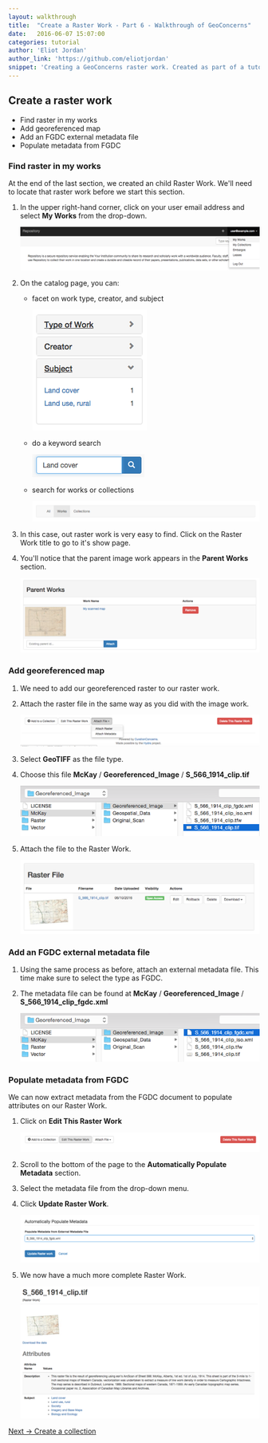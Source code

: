 ```yaml
---
layout: walkthrough
title:  "Create a Raster Work - Part 6 - Walkthrough of GeoConcerns"
date:   2016-06-07 15:07:00
categories: tutorial
author: 'Eliot Jordan'
author_link: 'https://github.com/eliotjordan'
snippet: 'Creating a GeoConcerns raster work. Created as part of a tutorial series given as Walkthrough of GeoConcerns'
---
```


## Create a raster work
  - Find raster in my works
  - Add georeferenced map
  - Add an FGDC external metadata file
  - Populate metadata from FGDC

  
###  Find raster in my works
At the end of the last section, we created an child Raster Work. We'll need to locate that raster work before we start this section.

1. In the upper right-hand corner, click on your user email address and select **My Works** from the drop-down.

   ![my_works](/images/my_works.png)
1. On the catalog page, you can:
   - facet on work type, creator, and subject

     ![search_facet](/images/search_facet.png)
   - do a keyword search

   	 ![search_keyword](/images/search_keyword.png)
   - search for works or collections

     ![search_type](/images/search_type.png)
1. In this case, out raster work is very easy to find. Click on the Raster Work title to go to it's show page.
1. You'll notice that the parent image work appears in the **Parent Works** section.
   
   ![raster_parent_work](/images/raster_parent_work.png)

### Add georeferenced map

1. We need to add our georeferenced raster to our raster work.
1. Attach the raster file in the same way as you did with the image work.

   ![attach_raster_file](/images/attach_raster_file.png)
1. Select **GeoTIFF** as the file type.
1. Choose this file **McKay** / **Georeferenced_Image** / **S_566_1914_clip.tif**

   ![geotiff_path](/images/geotiff_path.png)
1. Attach the file to the Raster Work.

   ![raster_file](/images/raster_file.png)

### Add an FGDC external metadata file

1. Using the same process as before, attach an external metadata file. This time make sure to select the type as FGDC.
1. The metadata file can be found at **McKay** / **Georeferenced_Image** / **S_566_1914_clip_fgdc.xml**

   ![fgdc_path](/images/fgdc_path.png)

### Populate metadata from FGDC
We can now extract metadata from the FGDC document to populate attributes on our Raster Work.

1. Click on **Edit This Raster Work**
   
   ![edit_raster](/images/edit_raster.png)
1. Scroll to the bottom of the page to the **Automatically Populate Metadata** section.
1. Select the metadata file from the drop-down menu.
1. Click **Update Raster Work**.

   ![populate_metadata](/images/populate_metadata.png)
1. We now have a much more complete Raster Work.

   ![raster_work_populated](/images/raster_work_populated.png)

<div class='flash-notice'>
  <a href="{% post_url 2016-06-07-create-a-collection %}">Next → Create a collection</a>
</div>
